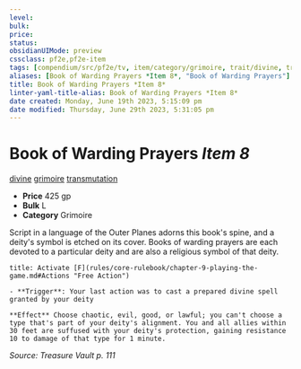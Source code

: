 ```yaml
---
level:
bulk:
price:
status:
obsidianUIMode: preview
cssclass: pf2e,pf2e-item
tags: [compendium/src/pf2e/tv, item/category/grimoire, trait/divine, trait/grimoire, trait/transmutation]
aliases: [Book of Warding Prayers *Item 8*, "Book of Warding Prayers"]
title: Book of Warding Prayers *Item 8*
linter-yaml-title-alias: Book of Warding Prayers *Item 8*
date created: Monday, June 19th 2023, 5:15:09 pm
date modified: Thursday, June 29th 2023, 5:31:05 pm
---
```


# Book of Warding Prayers *Item 8*

[divine](rules/traits/divine.md) [grimoire](rules/traits/grimoire-som.md) [transmutation](rules/traits/transmutation.md)  

- **Price** 425 gp
- **Bulk** L
- **Category** Grimoire

Script in a language of the Outer Planes adorns this book's spine, and a deity's symbol is etched on its cover. Books of warding prayers are each devoted to a particular deity and are also a religious symbol of that deity.

```ad-embed-ability
title: Activate [F](rules/core-rulebook/chapter-9-playing-the-game.md#Actions "Free Action")

- **Trigger**: Your last action was to cast a prepared divine spell granted by your deity

**Effect** Choose chaotic, evil, good, or lawful; you can't choose a type that's part of your deity's alignment. You and all allies within 30 feet are suffused with your deity's protection, gaining resistance 10 to damage of that type for 1 minute.
```

*Source: Treasure Vault p. 111*
